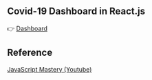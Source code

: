 

## Covid-19 Dashboard in React.js

👉 [Dashboard](https://yingjie-dev.github.io/covid-tracker-reactjs/)

## Reference 

[JavaScript Mastery (Youtube)](https://www.youtube.com/channel/UCmXmlB4-HJytD7wek0Uo97A)


